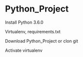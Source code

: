 # Python_Project


Install Python 3.6.0


Virtualenv, requirements.txt



Download Python_Project or clon git

Activate virtualenv 
